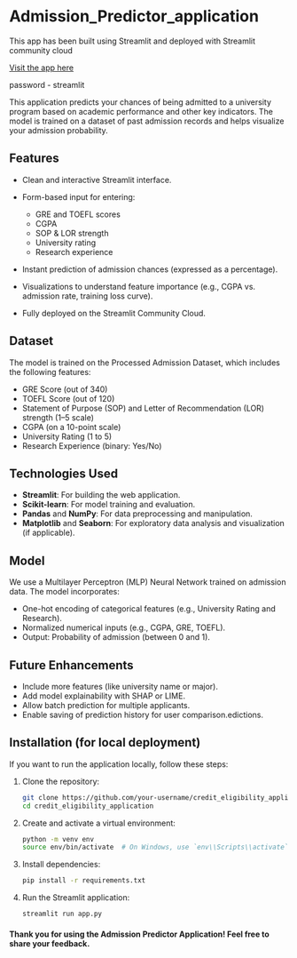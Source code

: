# Admission_Predictor_application
This app has been built using Streamlit and deployed with Streamlit community cloud

[Visit the app here](https://loan-application-app.streamlit.app/)

password - streamlit

This application predicts your chances of being admitted to a university program based on academic performance and other key indicators. The model is trained on a dataset of past admission records and helps visualize your admission probability.

## Features
- Clean and interactive Streamlit interface.
- Form-based input for entering:
   - GRE and TOEFL scores
   - CGPA
   - SOP & LOR strength
   - University rating
   - Research experience

- Instant prediction of admission chances (expressed as a percentage).
- Visualizations to understand feature importance (e.g., CGPA vs. admission rate, training loss curve).
- Fully deployed on the Streamlit Community Cloud.

## Dataset
The model is trained on the Processed Admission Dataset, which includes the following features:
- GRE Score (out of 340)
- TOEFL Score (out of 120)
- Statement of Purpose (SOP) and Letter of Recommendation (LOR) strength (1–5 scale)
- CGPA (on a 10-point scale)
- University Rating (1 to 5)
- Research Experience (binary: Yes/No)

## Technologies Used
- **Streamlit**: For building the web application.
- **Scikit-learn**: For model training and evaluation.
- **Pandas** and **NumPy**: For data preprocessing and manipulation.
- **Matplotlib** and **Seaborn**: For exploratory data analysis and visualization (if applicable).

## Model
We use a Multilayer Perceptron (MLP) Neural Network trained on admission data. The model incorporates:
- One-hot encoding of categorical features (e.g., University Rating and Research).
- Normalized numerical inputs (e.g., CGPA, GRE, TOEFL).
- Output: Probability of admission (between 0 and 1).

## Future Enhancements
* Include more features (like university name or major).
* Add model explainability with SHAP or LIME.
* Allow batch prediction for multiple applicants.
* Enable saving of prediction history for user comparison.edictions.

## Installation (for local deployment)
If you want to run the application locally, follow these steps:

1. Clone the repository:
   ```bash
   git clone https://github.com/your-username/credit_eligibility_application.git
   cd credit_eligibility_application

2. Create and activate a virtual environment:
   ```bash
   python -m venv env
   source env/bin/activate  # On Windows, use `env\\Scripts\\activate`

3. Install dependencies:
   ```bash
   pip install -r requirements.txt

4. Run the Streamlit application:
   ```bash
   streamlit run app.py

#### Thank you for using the Admission Predictor Application! Feel free to share your feedback.
